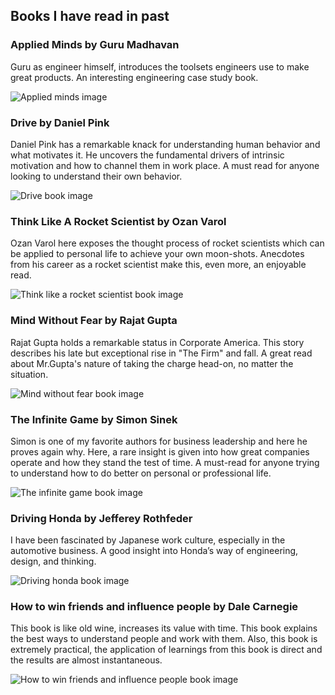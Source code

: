 ## Books I have read in past

### Applied Minds by Guru Madhavan

Guru as engineer himself, introduces the toolsets engineers use to make great products. An interesting engineering case study book.

<img src="Book Images/applied_minds.jpg" alt="Applied minds image" class="inline"/>

### Drive by Daniel Pink

Daniel Pink has a remarkable knack for understanding human behavior and what motivates it. He uncovers the fundamental drivers of intrinsic motivation and how to channel them in work place. A must read for anyone looking to understand their own behavior.

<img src="Book Images/drive.jpg" alt="Drive book image" class="inline"/>

### Think Like A Rocket Scientist by Ozan Varol

Ozan Varol here exposes the thought process of rocket scientists which can be applied to personal life to achieve your own moon-shots. Anecdotes from his career as a rocket scientist make this, even more, an enjoyable read.

<img src="Book Images/think_lile_a_rocket_scientist.jpg" alt="Think like a rocket scientist book image" class="inline"/>


### Mind Without Fear by Rajat Gupta

Rajat Gupta holds a remarkable status in Corporate America. This story describes his late but exceptional rise in "The Firm" and fall. A great read about Mr.Gupta's nature of taking the charge head-on, no matter the situation.

<img src="Book Images/mind_without_fear.jpg" alt="Mind without fear book image" class="inline"/>

### The Infinite Game by Simon Sinek

Simon is one of my favorite authors for business leadership and here he proves again why. Here, a rare insight is given into how great companies operate and how they stand the test of time. A must-read for anyone trying to understand how to do better on personal or professional life.

<img src="Book Images/The infinite game.jfif" alt="The infinite game book image" class="inline"/>

### Driving Honda by Jefferey Rothfeder

I have been fascinated by Japanese work culture, especially in the automotive business. A good insight into Honda’s way of engineering, design, and thinking.

<img src="Book Images/Driving honda.jpg" alt="Driving honda book image" class="inline"/>

### How to win friends and influence people by Dale Carnegie

This book is like old wine, increases its value with time. This book explains the best ways to understand people and work with them. Also, this book is extremely practical, the application of learnings from this book is direct and the results are almost instantaneous.

<img src="Book Images/How to win friends and influence people.jpg" alt="How to win friends and influence people book image" class="inline"/>




